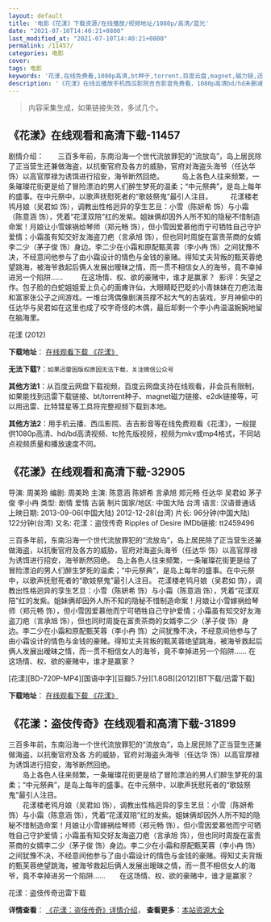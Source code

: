 ```yaml
---
layout: default
title: '电影《花漾》下载资源/在线播放/视频地址/1080p/高清/蓝光'
date: "2021-07-10T14:40:21+0800"
last_modified_at: "2021-07-10T14:40:21+0800"
permalink: /11457/
categories: 电影
cover:
tags: 电影
keywords: '花漾,在线免费看,1080p高清,bt种子,torrent,百度云盘,magnet,磁力链,迅雷下载资源'
description: '《花漾》在线云播放手机西瓜影院吉吉影音免费看，1080p高清bd/hd未删减完整版和tc抢先枪版，mkv/mp4格式，附带bt/torrent种子、magnet/磁力链、百度云盘、网盘资源迅雷下载链接'
---
```


>内容采集生成，如果链接失效，多试几个。


## 《花漾》在线观看和高清下载-11457

剧情介绍：　　三百多年前，东南沿海一个世代流放罪犯的“流放岛”，岛上居民除了正当营生还兼做海盗，以抗衡官府及各方的威胁，官府对海盗头海爷（任达华 饰）以高官厚禄为诱饵进行招安，海爷断然回绝。  　　岛上各色人往来频繁，一条璀璨花街更是给了冒险漂泊的男人们醉生梦死的温柔；“中元祭典”，是岛上每年的盛事。在中元祭中，以歌声抚慰死者的“歌妓祭鬼”最引人注目。  　　花漾楼老鸨月娘（吴君如 饰），调教出性格迥异的孪生艺旦：小雪（陈妍希 饰）与小霜（陈意涵 饰），凭着“花漾双陪”红的发紫。姐妹俩却因外人所不知的隐秘不惜制造命案！月娘让小雪嫁祸给琴师（郑元畅 饰），但小雪因爱慕他而宁可牺牲自己守护爱情；小霜虽有知交好友海盗刀疤（言承旭 饰），但也同时周旋在富贵茶商的女婿李二少（茅子俊 饰）身边。李二少在小霜和原配甄芙蓉（李小冉 饰）之间犹豫不决，不经意间他参与了由小霜设计的情色与金钱的豪赌。得知丈夫背叛的甄芙蓉绝望跳海，被海爷救起后俩人发展出暧昧之情，而一贯不相信女人的海爷，竟不幸掉进另一个陷阱……  　　在这场情、权、欲的豪赌中，谁才是赢家？  影评：失望之作。包子脸的白蛇姐姐爱上负心的面瘫许仙，大眼睛眨巴眨的小青妹妹在刀疤法海和富家张公子之间游戏。一堆台湾偶像剧演员撑不起大气的古装戏，岁月神偷中的任达华与吴君如在这里也成了咬字奇怪的木偶，最后却剩一个李小冉温温婉婉地留在脑海里。


花漾 (2012)

**下载地址**： [在线观看下载 《花漾》](https://www.btbtdy.me/btdy/dy7709.html) 


**无法下载?**：`如果迅雷因版权原因无法下载，关注微信公众号 `

**其他方法1**：从百度云网盘下载视频，百度云网盘支持在线观看，非会员有限制，如果能找到迅雷下载链接、bt/torrent种子、magnet磁力链接、e2dk链接等，可以用迅雷、比特彗星等工具将完整视频下载到本地。

**其他方法2**：用手机云播、西瓜影院、吉吉影音等在线免费观看《花漾》，一般提供1080p高清、hd/bd高清视频、tc抢先版视频，视频为mkv或mp4格式，不同站点视频质量和播放速度不同。


## 《花漾》在线观看和高清下载-32905

导演: 周美玲 编剧: 周美玲 主演: 陈意涵 陈妍希 言承旭 郑元畅 任达华 吴君如 茅子俊 李小冉 类型: 剧情 爱情 古装 制片国家/地区: 中国大陆 台湾 语言: 汉语普通话 上映日期: 2013-09-06(中国大陆) 2012-12-28(台湾) 片长: 96分钟(中国大陆) 122分钟(台湾) 又名: 花漾：盗伎传奇 Ripples of Desire IMDb链接: tt2459496

三百多年前，东南沿海一个世代流放罪犯的“流放岛”，岛上居民除了正当营生还兼做海盗，以抗衡官府及各方的威胁，官府对海盗头海爷（任达华 饰）以高官厚禄为诱饵进行招安，海爷断然回绝。 岛上各色人往来频繁，一条璀璨花街更是给了冒险漂泊的男人们醉生梦死的温柔；“中元祭典”，是岛上每年的盛事。在中元祭中，以歌声抚慰死者的“歌妓祭鬼”最引人注目。 花漾楼老鸨月娘（吴君如 饰），调教出性格迥异的孪生艺旦：小雪（陈妍希 饰）与小霜（陈意涵 饰），凭着“花漾双陪”红的发紫。姐妹俩却因外人所不知的隐秘不惜制造命案！月娘让小雪嫁祸给琴师（郑元畅 饰），但小雪因爱慕他而宁可牺牲自己守护爱情；小霜虽有知交好友海盗刀疤（言承旭 饰），但也同时周旋在富贵茶商的女婿李二少（茅子俊 饰）身边。李二少在小霜和原配甄芙蓉（李小冉 饰）之间犹豫不决，不经意间他参与了由小霜设计的情色与金钱的豪赌。得知丈夫背叛的甄芙蓉绝望跳海，被海爷救起后俩人发展出暧昧之情，而一贯不相信女人的海爷，竟不幸掉进另一个陷阱…… 在这场情、权、欲的豪赌中，谁才是赢家？


[花漾][BD-720P-MP4][国语中字][豆瓣5.7分][1.8GB][2012][BT下载/迅雷下载]

**下载地址**： [在线观看下载 《花漾》](https://www.btdx8.com/torrent/ripples_of_desire_2012.html) 


## 《花漾：盗伎传奇》在线观看和高清下载-31899

三百多年前，东南沿海一个世代流放罪犯的“流放岛&rdquo;，岛上居民除了正当营生还兼做海盗，以抗衡官府及各 方的威胁，官府对海盗头海爷（任达华 饰）以高官厚禄为诱饵进行招安，海爷断然回绝。<br />　　岛上各色人往来频繁，一条璀璨花街更是给了冒险漂泊的男人们醉生梦死的温柔；&ldquo;中元祭典”，是岛上每年的盛事。在中元祭中，以歌声抚慰死者的“歌妓祭鬼”最引人注目。<br />　　花漾楼老鸨月娘（吴君如 饰），调教出性格迥异的孪生艺旦：小雪（陈妍希 饰）与小霜（陈意涵 饰），凭着“花漾双陪”红的发紫。姐妹俩却因外人所不知的隐秘不惜制造命案！月娘让小雪嫁祸给琴师（郑元畅 饰），但小雪因爱慕他而宁可牺牲自己守护爱情；小霜虽有知交好友海盗刀疤（言承旭 饰），但也同时周旋在富贵茶商的女婿李二少（茅子俊 饰）身边。李二少在小霜和原配甄芙蓉（李小冉 饰）之间犹豫不决，不经意间他参与了由小霜设计的情色与金钱的豪赌。得知丈夫背叛的甄芙蓉绝望跳海，被海爷救起后俩人发展出暧昧之情，而一贯不相信女人的海爷，竟不幸掉进另一个陷阱&hellip;…　　在这场情、权、欲的豪赌中，谁才是赢家？


花漾：盗伎传奇迅雷下载

**详情查看**： [《花漾：盗伎传奇》详情介绍](/movie/31899/)， **查看更多**：[本站资源大全](/movie/t/all/)

